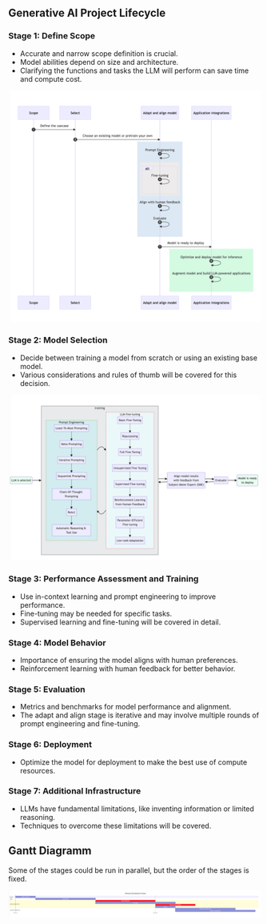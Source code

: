 ## Generative AI Project Lifecycle


### Stage 1: Define Scope

- Accurate and narrow scope definition is crucial.
- Model abilities depend on size and architecture.
- Clarifying the functions and tasks the LLM will perform can save time and compute cost.

![Sequence diagramm](./images/sequence_diagram.png)

### Stage 2: Model Selection

- Decide between training a model from scratch or using an existing base model.
- Various considerations and rules of thumb will be covered for this decision.

![Flowchart diagramm](./images/flowchart_diagram.png)
### Stage 3: Performance Assessment and Training

- Use in-context learning and prompt engineering to improve performance.
- Fine-tuning may be needed for specific tasks.
- Supervised learning and fine-tuning will be covered in detail.

### Stage 4: Model Behavior

- Importance of ensuring the model aligns with human preferences.
- Reinforcement learning with human feedback for better behavior.

### Stage 5: Evaluation

- Metrics and benchmarks for model performance and alignment.
- The adapt and align stage is iterative and may involve multiple rounds of prompt engineering and fine-tuning.

### Stage 6: Deployment

- Optimize the model for deployment to make the best use of compute resources.

### Stage 7: Additional Infrastructure

- LLMs have fundamental limitations, like inventing information or limited reasoning.
- Techniques to overcome these limitations will be covered.

## Gantt Diagramm

Some of the stages could be run in parallel, but the order of the stages is fixed.


![Gantt diagramm](./images/gantt_diagram.png)